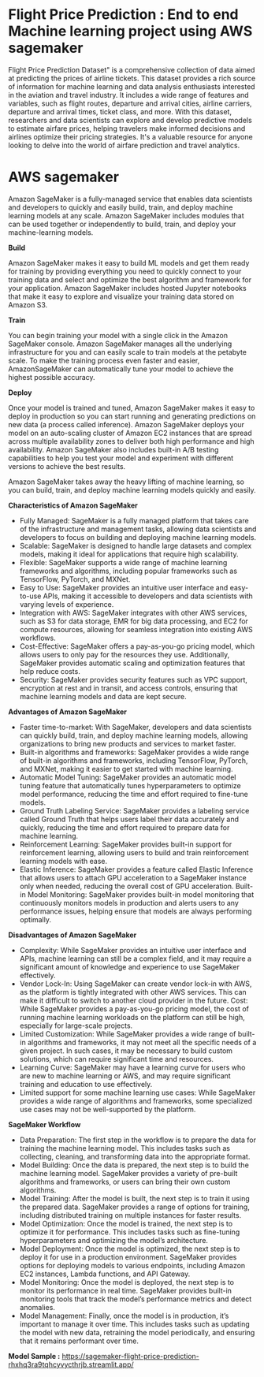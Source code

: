# Flight Price Prediction : End to end Machine learning project using AWS sagemaker

Flight Price Prediction Dataset" is a comprehensive collection of data aimed at predicting the prices of airline tickets. This dataset provides a rich source of information for machine learning and data analysis enthusiasts interested in the aviation and travel industry. It includes a wide range of features and variables, such as flight routes, departure and arrival cities, airline carriers, departure and arrival times, ticket class, and more. With this dataset, researchers and data scientists can explore and develop predictive models to estimate airfare prices, helping travelers make informed decisions and airlines optimize their pricing strategies. It's a valuable resource for anyone looking to delve into the world of airfare prediction and travel analytics.

# AWS sagemaker

Amazon SageMaker is a fully-managed service that enables data scientists and developers to quickly and easily build, train, and deploy machine learning models at any scale. Amazon SageMaker includes modules that can be used together or independently to build, train, and deploy your machine-learning models.

**Build** 

Amazon SageMaker makes it easy to build ML models and get them ready for training by providing everything you need to quickly connect to your training data and select and optimize the best algorithm and framework for your application. Amazon SageMaker includes hosted Jupyter notebooks that make it easy to explore and visualize your training data stored on Amazon S3.

**Train**

You can begin training your model with a single click in the Amazon SageMaker console. Amazon SageMaker manages all the underlying infrastructure for you and can easily scale to train models at the petabyte scale. To make the training process even faster and easier, AmazonSageMaker can automatically tune your model to achieve the highest possible accuracy.

**Deploy**

Once your model is trained and tuned, Amazon SageMaker makes it easy to deploy in production so you can start running and generating predictions on new data (a process called inference). Amazon SageMaker deploys your model on an auto-scaling cluster of Amazon EC2 instances that are spread across multiple availability zones to deliver both high performance and high availability. Amazon SageMaker also includes built-in A/B testing capabilities to help you test your model and experiment with different versions to achieve the best results.

Amazon SageMaker takes away the heavy lifting of machine learning, so you can build, train, and deploy machine learning models quickly and easily.

**Characteristics of Amazon SageMaker**

* Fully Managed: SageMaker is a fully managed platform that takes care of the infrastructure and management tasks, allowing data scientists and developers to focus on building and deploying machine learning models.
* Scalable: SageMaker is designed to handle large datasets and complex models, making it ideal for applications that require high scalability.
* Flexible: SageMaker supports a wide range of machine learning frameworks and algorithms, including popular frameworks such as TensorFlow, PyTorch, and MXNet.
* Easy to Use: SageMaker provides an intuitive user interface and easy-to-use APIs, making it accessible to developers and data scientists with varying levels of experience.
* Integration with AWS: SageMaker integrates with other AWS services, such as S3 for data storage, EMR for big data processing, and EC2 for compute resources, allowing for seamless integration into existing AWS workflows.
* Cost-Effective: SageMaker offers a pay-as-you-go pricing model, which allows users to only pay for the resources they use. Additionally, SageMaker provides automatic scaling and optimization features that help reduce costs.
* Security: SageMaker provides security features such as VPC support, encryption at rest and in transit, and access controls, ensuring that machine learning models and data are kept secure.

**Advantages of Amazon SageMaker**

* Faster time-to-market: With SageMaker, developers and data scientists can quickly build, train, and deploy machine learning models, allowing organizations to bring new products and services to market faster.
* Built-in algorithms and frameworks: SageMaker provides a wide range of built-in algorithms and frameworks, including TensorFlow, PyTorch, and MXNet, making it easier to get started with machine learning.
* Automatic Model Tuning: SageMaker provides an automatic model tuning feature that automatically tunes hyperparameters to optimize model performance, reducing the time and effort required to fine-tune models.
* Ground Truth Labeling Service: SageMaker provides a labeling service called Ground Truth that helps users label their data accurately and quickly, reducing the time and effort required to prepare data for machine learning.
* Reinforcement Learning: SageMaker provides built-in support for reinforcement learning, allowing users to build and train reinforcement learning models with ease.
* Elastic Inference: SageMaker provides a feature called Elastic Inference that allows users to attach GPU acceleration to a SageMaker instance only when needed, reducing the overall cost of GPU acceleration.
Built-in Model Monitoring: SageMaker provides built-in model monitoring that continuously monitors models in production and alerts users to any performance issues, helping ensure that models are always performing optimally.

**Disadvantages of Amazon SageMaker**

* Complexity: While SageMaker provides an intuitive user interface and APIs, machine learning can still be a complex field, and it may require a significant amount of knowledge and experience to use SageMaker effectively.
* Vendor Lock-In: Using SageMaker can create vendor lock-in with AWS, as the platform is tightly integrated with other AWS services. This can make it difficult to switch to another cloud provider in the future.
Cost: While SageMaker provides a pay-as-you-go pricing model, the cost of running machine learning workloads on the platform can still be high, especially for large-scale projects.
* Limited Customization: While SageMaker provides a wide range of built-in algorithms and frameworks, it may not meet all the specific needs of a given project. In such cases, it may be necessary to build custom solutions, which can require significant time and resources.
* Learning Curve: SageMaker may have a learning curve for users who are new to machine learning or AWS, and may require significant training and education to use effectively.
* Limited support for some machine learning use cases: While SageMaker provides a wide range of algorithms and frameworks, some specialized use cases may not be well-supported by the platform.

**SageMaker Workflow**

* Data Preparation: The first step in the workflow is to prepare the data for training the machine learning model. This includes tasks such as collecting, cleaning, and transforming data into the appropriate format.
* Model Building: Once the data is prepared, the next step is to build the machine learning model. SageMaker provides a variety of pre-built algorithms and frameworks, or users can bring their own custom algorithms.
* Model Training: After the model is built, the next step is to train it using the prepared data. SageMaker provides a range of options for training, including distributed training on multiple instances for faster results.
* Model Optimization: Once the model is trained, the next step is to optimize it for performance. This includes tasks such as fine-tuning hyperparameters and optimizing the model’s architecture.
* Model Deployment: Once the model is optimized, the next step is to deploy it for use in a production environment. SageMaker provides options for deploying models to various endpoints, including Amazon EC2 instances, Lambda functions, and API Gateway.
* Model Monitoring: Once the model is deployed, the next step is to monitor its performance in real time. SageMaker provides built-in monitoring tools that track the model’s performance metrics and detect anomalies.
* Model Management: Finally, once the model is in production, it’s important to manage it over time. This includes tasks such as updating the model with new data, retraining the model periodically, and ensuring that it remains performant over time.

**Model Sample :** https://sagemaker-flight-price-prediction-rhxhq3ra9tqhcyvycthrjb.streamlit.app/